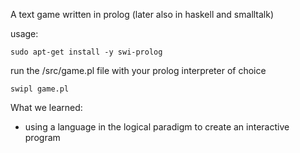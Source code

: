A text game written in prolog (later also in haskell and smalltalk)

usage:
```shell
sudo apt-get install -y swi-prolog
```
run the /src/game.pl file with your prolog interpreter of choice
```shell
swipl game.pl
```
What we learned:
- using a language in the logical paradigm to create an interactive program
